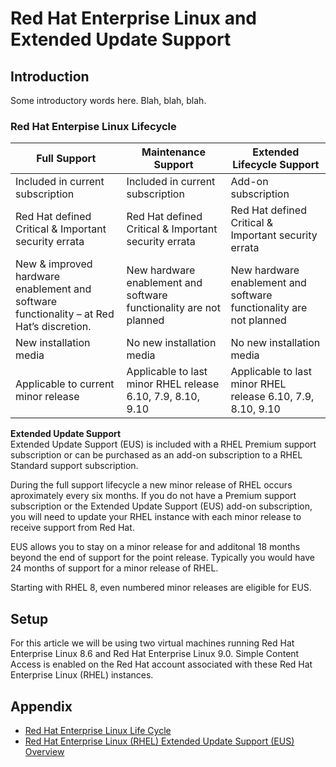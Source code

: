 # Red Hat Enterprise Linux and Extended Update Support

## Introduction

Some introductory words here. Blah, blah, blah.  

### **Red Hat Enterpise Linux Lifecycle**
| Full Support | Maintenance Support | Extended Lifecycle Support |
|--------------|---------------------|----------------------------|
| Included in current subscription | Included in current subscription | Add-on subscription |
| Red Hat defined Critical & Important security errata | Red Hat defined Critical & Important security errata| Red Hat defined Critical & Important security errata| Urgent & (at Red Hat’s discretion) High priority bug fixes |
| New & improved hardware enablement and software functionality – at Red Hat’s discretion. | New hardware enablement and software functionality are not planned | New hardware enablement and software functionality are not planned |
| New installation media | No new installation media | No new installation media | 
| Applicable to current minor release | Applicable to last minor RHEL release 6.10, 7.9, 8.10, 9.10 | Applicable to last minor RHEL release 6.10, 7.9, 8.10, 9.10 |

**Extended Update Support**  
Extended Update Support (EUS) is included with a RHEL Premium support subscription or can be purchased as an add-on subscription to a RHEL Standard support subscription.


During the full support lifecycle a new minor release of RHEL occurs aproximately every six months.  If you do not have a Premium support subscription or the Extended Update Support (EUS) add-on subscription, you will need to update your RHEL instance with each minor release to receive support from Red Hat.

EUS allows you to stay on a minor release for and additonal 18 months beyond the end of support for the point release.  Typically you would have 24 months of support for a minor release of RHEL.

Starting with RHEL 8, even numbered minor releases are eligible for EUS.


## Setup
For this article we will be using two virtual machines running Red Hat Enterprise Linux 8.6 and Red Hat Enterprise Linux 9.0.  Simple Content Access is enabled on the Red Hat account associated with these Red Hat Enterprise Linux (RHEL) instances.


## Appendix
- [Red Hat Enterprise Linux Life Cycle](https://access.redhat.com/support/policy/updates/errata)
- [Red Hat Enterprise Linux (RHEL) Extended Update Support (EUS) Overview](https://access.redhat.com/articles/rhel-eus)
